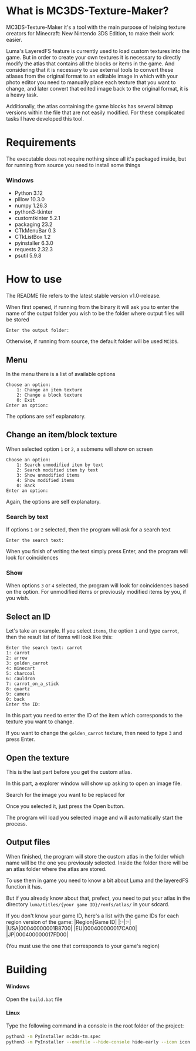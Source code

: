 # What is MC3DS-Texture-Maker?
MC3DS-Texture-Maker it's a tool with the main purpose of helping texture creators for Minecraft: New Nintendo 3DS Edition, to make their work easier.

Luma's LayeredFS feature is currently used to load custom textures into the game. But in order to create your own textures it is necessary to directly modify the atlas that contains all the blocks or items in the game. And considering that it is necessary to use external tools to convert these atlases from the original format to an editable image in which with your photo editor you need to manually place each texture that you want to change, and later convert that edited image back to the original format, it is a heavy task.

Additionally, the atlas containing the game blocks has several bitmap versions within the file that are not easily modified. For these complicated tasks I have developed this tool.
# Requirements
The executable does not require nothing since all it's packaged inside, but for running from source you need to install some things
### Windows
- Python 3.12
- pillow 10.3.0
- numpy 1.26.3
- python3-tkinter
- customtkinter 5.2.1
- packaging 23.2
- CTkMenuBar 0.3
- CTkListBox 1.2
- pyinstaller 6.3.0
- requests 2.32.3
- psutil 5.9.8
# How to use
The README file refers to the latest stable version v1.0-release.

When first opened, if running from the binary it will ask you to enter the name of the output folder you wish to be the folder where output files will be stored
```
Enter the output folder:
```
Otherwise, if running from source, the default folder will be used `MC3DS`.
## Menu
In the menu there is a list of available options
```
Choose an option:
    1: Change an item texture
    2: Change a block texture
    0: Exit
Enter an option:
```
The options are self explanatory.
## Change an item/block texture
When selected option `1` or `2`, a submenu will show on screen
```
Choose an option:
    1: Search unmodified item by text
    2: Search modified item by text
    3: Show unmodified items
    4: Show modified items
    0: Back
Enter an option:
```
Again, the options are self explanatory.
### Search by text
If options `1` or `2` selected, then the program will ask for a search text
```
Enter the search text:
```
When you finish of writing the text simply press Enter, and the program will look for coincidences
### Show
When options `3` or `4` selected, the program will look for coincidences based on the option. For unmodified items or previously modified items by you, if you wish.
## Select an ID
Let's take an example. If you select `items`, the option `1` and type `carrot`, then the result list of items will look like this:
```
Enter the search text: carrot
1: carrot
2: arrow
3: golden_carrot
4: minecart
5: charcoal
6: cauldron
7: carrot_on_a_stick
8: quartz
9: camera
0: back
Enter the ID: 
```
In this part you need to enter the ID of the item which corresponds to the texture you want to change. 

If you want to change the `golden_carrot` texture, then need to type `3` and press Enter.
## Open the texture
This is the last part before you get the custom atlas.

In this part, a explorer window will show up asking to open an image file.

Search for the image you want to be replaced for

Once you selected it, just press the Open button.

The program will load you selected image and will automatically start the process.
## Output files
When finished, the program will store the custom atlas in the folder which name will be the one you previously selected. Inside the folder there will be an atlas folder where the atlas are stored.

To use them in game you need to know a bit about Luma and the layeredFS function it has.

But if you already know about that, prefect, you need to put your atlas in the directory `luma/titles/{your game ID}/romfs/atlas/` in your sdcard.

If you don't know your game ID, here's a list with the game IDs for each region version of the game:
|Region|Game ID|
|:-|:-|
|USA|00040000001B8700|
|EU|000400000017CA00|
|JP|000400000017FD00|

(You must use the one that corresponds to your game's region)
# Building
#### Windows
Open the `build.bat` file 

#### Linux

Type the following command in a console in the root folder of the project:
```bash
python3 -m PyInstaller mc3ds-tm.spec
python3 -m PyInstaller --onefile --hide-console hide-early --icon icon.ico --add-data assets:assets --add-data modules:modules --add-data icon.ico:. --add-data icon.png:. --hidden-import PIL --hidden-import PIL._imagingtk --hidden-import PIL._tkinter_finder mc3ds-tm-gui.py
```

